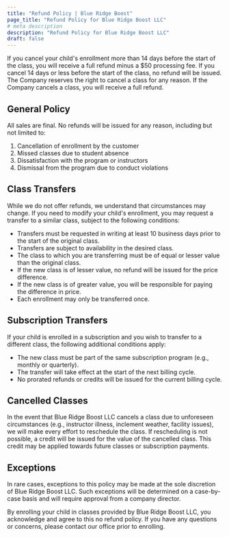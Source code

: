 ```yaml
---
title: "Refund Policy | Blue Ridge Boost"
page_title: "Refund Policy for Blue Ridge Boost LLC"
# meta description
description: "Refund Policy for Blue Ridge Boost LLC"
draft: false
---
```


If you cancel your child's enrollment more than 14 days before the start of the class, you will receive a full refund minus a $50 processing fee. If you cancel 14 days or less before the start of the class, no refund will be issued. The Company reserves the right to cancel a class for any reason. If the Company cancels a class, you will receive a full refund.

## General Policy
All sales are final. No refunds will be issued for any reason, including but not limited to:

1. Cancellation of enrollment by the customer 
2. Missed classes due to student absence
3. Dissatisfaction with the program or instructors
4. Dismissal from the program due to conduct violations

## Class Transfers
While we do not offer refunds, we understand that circumstances may change. If you need to modify your child's enrollment, you may request a transfer to a similar class, subject to the following conditions:
- Transfers must be requested in writing at least 10 business days prior to the start of the original class.
- Transfers are subject to availability in the desired class.
- The class to which you are transferring must be of equal or lesser value than the original class.
- If the new class is of lesser value, no refund will be issued for the price difference.
- If the new class is of greater value, you will be responsible for paying the difference in price.
- Each enrollment may only be transferred once.

## Subscription Transfers
If your child is enrolled in a subscription and you wish to transfer to a different class, the following additional conditions apply:
- The new class must be part of the same subscription program (e.g., monthly or quarterly).
- The transfer will take effect at the start of the next billing cycle.
- No prorated refunds or credits will be issued for the current billing cycle.

## Cancelled Classes
In the event that Blue Ridge Boost LLC cancels a class due to unforeseen circumstances (e.g., instructor illness, inclement weather, facility issues), we will make every effort to reschedule the class. If rescheduling is not possible, a credit will be issued for the value of the cancelled class. This credit may be applied towards future classes or subscription payments.

## Exceptions
In rare cases, exceptions to this policy may be made at the sole discretion of Blue Ridge Boost LLC. Such exceptions will be determined on a case-by-case basis and will require approval from a company director.

By enrolling your child in classes provided by Blue Ridge Boost LLC, you acknowledge and agree to this no refund policy. If you have any questions or concerns, please contact our office prior to enrolling.